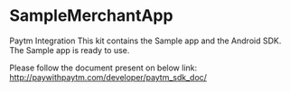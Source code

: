 # SampleMerchantApp
Paytm Integration
This kit contains the Sample app and the Android SDK. The Sample app is ready to use.

Please follow the document present on below link:
http://paywithpaytm.com/developer/paytm_sdk_doc/
